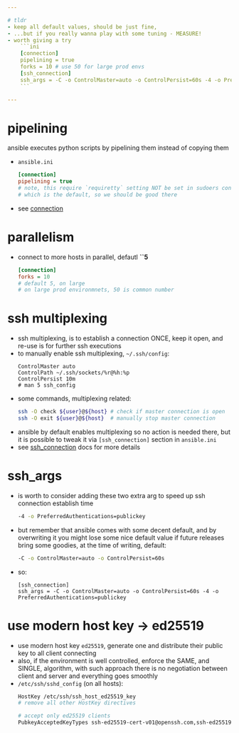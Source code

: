 ```yaml
---

# tldr
- keep all default values, should be just fine,
- ...but if you really wanna play with some tuning - MEASURE!
- worth giving a try
    ```ini
    [connection]
    pipelining = true
    forks = 10 # use 50 for large prod envs
    [ssh_connection]
    ssh_args = -C -o ControlMaster=auto -o ControlPersist=60s -4 -o PreferredAuthentications=publickey
    ```

---
```


# pipelining
ansible executes python scripts by pipelining them instead of copying them
- `ansible.ini`
    ```ini
    [connection]
    pipelining = true
    # note, this require `requiretty` setting NOT be set in sudoers config,
    # which is the default, so we should be good there
    ```
- see [connection](https://docs.ansible.com/ansible/latest/collections/ansible/builtin/connection.html)

# parallelism
- connect to more hosts in parallel, defautl **``5**
    ```ini
    [connection]
    forks = 10
    # default 5, on large
    # on large prod environmnets, 50 is common number
    ```

# ssh multiplexing
- ssh multiplexing, is to establish a connection ONCE, keep it open, and re-use
  is for further ssh executions
- to manually enable ssh multiplexing, `~/.ssh/config`:
    ```
    ControlMaster auto
    ControlPath ~/.ssh/sockets/%r@%h:%p
    ControlPersist 10m
    # man 5 ssh_config
    ```
- some commands, multiplexing related:
    ```sh
    ssh -O check ${user}@${host} # check if master connection is open
    ssh -O exit ${user}@${host}  # manually stop master connection
    ```
- ansible by default enables multiplexing so no action is needed there,
  but it is possible to tweak it via `[ssh_connection]` section in `ansible.ini`
- see [ssh_connection](https://docs.ansible.com/ansible/latest/collections/ansible/builtin/ssh_connection.html)
  docs for more details

# ssh_args
- is worth to consider adding these two extra arg to speed up ssh connection
  establish time
    ```sh
    -4 -o PreferredAuthentications=publickey
    ```
- but remember that ansible comes with some decent default, and by overwriting it
  you might lose some nice default value if future releases bring some goodies,
  at the time of writing, default:
    ```sh
    -C -o ControlMaster=auto -o ControlPersist=60s
    ```
- so:
    ```
    [ssh_connection]
    ssh_args = -C -o ControlMaster=auto -o ControlPersist=60s -4 -o PreferredAuthentications=publickey

# use modern host key -> ed25519
- use modern host key `ed25519`, generate one and distribute their public key
to all client connecting
- also, if the environment is well controlled, enforce the SAME, and SINGLE,
  algorithm, with such approach there is no negotiation between client and server
  and everything goes smoothly
- `/etc/ssh/sshd_config` (on all hosts):
    ```sh
    HostKey /etc/ssh/ssh_host_ed25519_key
    # remove all other HostKey directives

    # accept only ed25519 clients
    PubkeyAcceptedKeyTypes ssh-ed25519-cert-v01@openssh.com,ssh-ed25519
    ```
